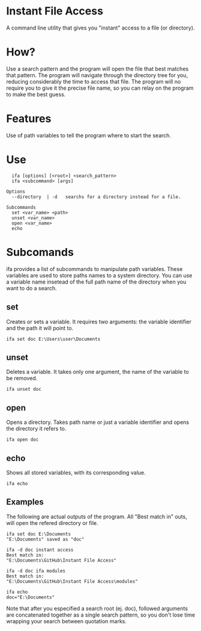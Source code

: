 # Instant File Access
A command line utility that gives you "instant" access to a file (or directory).

# How?
  Use a search pattern and the program will open the file that best matches that pattern. The program will navigate
  through the directory tree for you, reducing considerably the time to access that file. The program will no require
  you to give it the precise file name, so you can relay on the program to make the best guess.

# Features
  Use of path variables to tell the program where to start the search.

# Use
```
  ifa [options] [<root>] <search_pattern>
  ifa <subcommand> [args]

Options 
  --directory  | -d   searchs for a directory instead for a file.

Subcommands 	 	
  set <var_name> <path>
  unset <var_name>
  open <var_name>
  echo
```
# Subcomands
ifa provides a list of subcommands to manipulate path variables. These variables are used to store paths names to a system directory. You 
can use a variable name insetead of the full path name of the directory when you want to do a search.

## set
Creates or sets a variable. It requires two arguments: the variable identifier and the path it will point to.
```
ifa set doc E:\Users\user\Documents
```

## unset
Deletes a variable. It takes only one argument, the name of the variable to be removed.
```
ifa unset doc
```

## open
Opens a directory. Takes path name or just a variable identifier and opens the directory it refers to.
```
ifa open doc
```

## echo
Shows all stored variables, with its corresponding value.
```
ifa echo
```

## Examples
The following are actual outputs of the program. All "Best match in" outs, will open the refered directory or file.
```
ifa set doc E:\Documents
"E:\Documents" saved as "doc"

ifa -d doc instant access
Best match in:
"E:\Documents\GitHub\Instant File Access"

ifa -d doc ifa modules
Best match in:
"E:\Documents\GitHub\Instant File Access\modules"

ifa echo
doc="E:\Documents"
```

Note that after you especified a search root (ej. doc), followed arguments are concatenated together as a single search pattern, so you don't
lose time wrapping your search between quotation marks.
